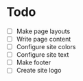 # Todo

- [ ] Make page layouts
- [ ] Write page content
- [ ] Configure site colors
- [ ] Configure site text
- [ ] Make footer
- [ ] Create site logo
